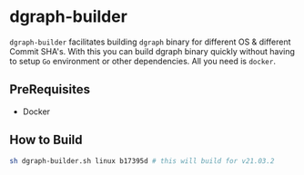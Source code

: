 # dgraph-builder

`dgraph-builder` facilitates building `dgraph` binary for different OS & different Commit SHA's. With this you can build
dgraph binary quickly without having to setup `Go` environment or other dependencies. All you need is `docker`.

## PreRequisites
- Docker

## How to Build

```bash
sh dgraph-builder.sh linux b17395d # this will build for v21.03.2
```

